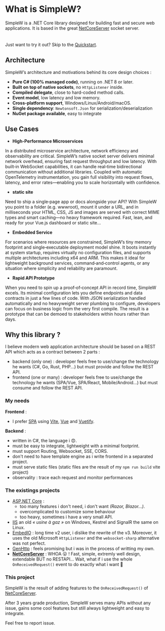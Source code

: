# What is SimpleW?

SimpleW is a .NET Core library designed for building fast and secure web applications.
It is based in the great [NetCoreServer](https://github.com/chronoxor/NetCoreServer) socket server.

<div class="tip custom-block" style="padding-top: 8px">

Just want to try it out? Skip to the [Quickstart](./getting-started).

</div>


## Architecture

SimpleW’s architecture and motivations behind its core design choices :

- **Pure C# (100% managed code)**, running on .NET 8 or later.
- **Built on top of native sockets**, no `HttpListener` inside.
- **Compiled delegate**, close to hard-coded method calls.
- **Event model**, low latency and low memory.
- **Cross‑platform support**, Windows/Linux/Android/macOS.
- **Single dependency**: `Newtonsoft.Json` for serialization/deserialization
- **NuGet package available**, easy to integrate


## Use Cases

- **High‑Performance Microservices**

In a distributed microservice architecture, network efficiency and observability are critical. SimpleW’s native socket server delivers minimal network overhead, ensuring fast request throughput and low latency. With built‑in WebSocket capabilities, it can handle real‑time bidirectional communication without additional libraries. Coupled with automatic OpenTelemetry instrumentation, you gain full visibility into request flows, latency, and error rates—enabling you to scale horizontally with confidence.

- **static site**

Need to ship a single‑page app or docs alongside your API? With SimpleW you point to a folder (e.g. wwwroot), mount it under a URL, and in milliseconds your HTML, CSS, JS and images are served with correct MIME types and smart caching—no heavy framework required. Fast, lean, and ready for your Vue.js dashboard or static site...

- **Embedded Service**

For scenarios where resources are constrained, SimpleW’s tiny memory footprint and single‑executable deployment model shine. It boots instantly at system startup, requires virtually no configuration files, and supports multiple architectures including x64 and ARM. This makes it ideal for lightweight background services, command‑and‑control agents, or any situation where simplicity and reliability are paramount.

- **Rapid API Prototype**

When you need to spin up a proof‑of‑concept API in record time, SimpleW excels. Its minimal configuration lets you define endpoints and data contracts in just a few lines of code. With JSON serialization handled automatically and no heavyweight server plumbing to configure, developers can focus on business logic from the very first compile. The result is a prototype that can be demoed to stakeholders within hours rather than days.


## Why this library ?

I believe modern web application architecture should be based on a REST API which acts as a contract between 2 parts :
- backend (only one) : developer feels free to use/change the technology he wants (C#, Go, Rust, PHP...) but must provide and follow the REST API.
- frontend (one or many) : developer feels free to use/change the technology he wants (SPA/Vue, SPA/React, Mobile/Android...) but must consume and follow the REST API.

### My needs

**Frontend** :

- I prefer [SPA](https://en.wikipedia.org/wiki/Single-page_application) using [Vite](https://vitejs.dev/), [Vue](https://vuejs.org) and [Vuetify](https://vuetifyjs.com).

**Backend** :

- written in C#, the language i 😍.
- must be easy to integrate, lightweight with a minimal footprint.
- must support Routing, Websocket, SSE, CORS.
- don't need to have template engine as i write frontend in a separated project.
- must serve static files (static files are the result of my `npm run build` vite project)
- observality : trace each request and monitor performances


### The existings projects
- [ASP.NET Core](https://learn.microsoft.com/fr-fr/aspnet/core/?view=aspnetcore-8.0) :
    - too many features i don't need, i don't want _(Razor, Blazor...)_.
    - overcomplicated to customize some behaviour
    - too heavy, sometimes i have a very small API.
- [IIS](https://iis.net/) an old _« usine à gaz »_ on Windows, Kestrel and SignalR the same on Linux.
- [EmbedIO](https://github.com/unosquare/embedio) : long time v2 user, i dislike the rewrite of the v3. Moreover, it uses the old Microsoft `HttpListener` and the `websocket-sharp` alternative was not perfect.
- [GenHttp](https://genhttp.org) : feels promising but i was in the process of writting my own.
- __[NetCoreServer](https://github.com/chronoxor/NetCoreServer)__ : WHOA 😮 ! Fast, simple, extremly well design, extendable BUT no RESTAPI... Wait, what if i use the whole `OnReceivedRequest()` event to do exactly what i want 🤔

### This project

SimpleW is the result of adding features to the `OnReceivedRequest()` of [NetCoreServer](https://github.com/chronoxor/NetCoreServer).

After 3 years grade production, SimpleW serves many APIs without any issue, gains some cool features but still always lightweight and easy to integrate.

Feel free to report issue.
